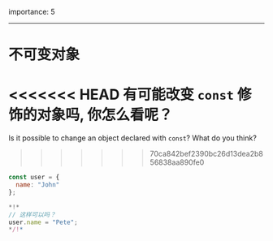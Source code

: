 importance: 5

---

# 不可变对象

<<<<<<< HEAD
有可能改变 `const` 修饰的对象吗, 你怎么看呢？
=======
Is it possible to change an object declared with `const`? What do you think?
>>>>>>> 70ca842bef2390bc26d13dea2b856838aa890fe0

```js
const user = {
  name: "John"
};

*!*
// 这样可以吗？
user.name = "Pete";
*/!*
```
